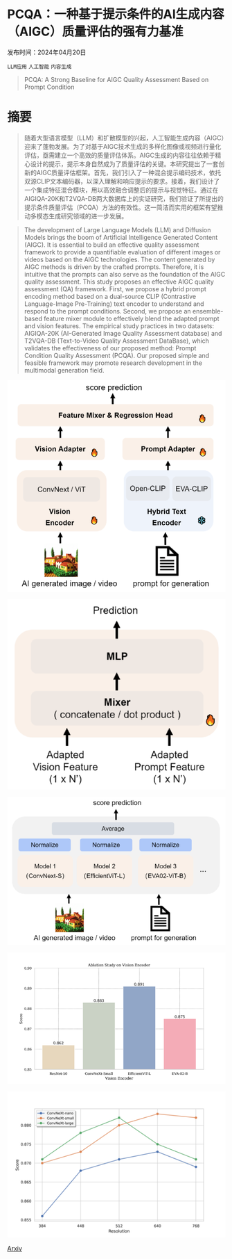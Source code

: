 # PCQA：一种基于提示条件的AI生成内容（AIGC）质量评估的强有力基准

发布时间：2024年04月20日

`LLM应用` `人工智能` `内容生成`

> PCQA: A Strong Baseline for AIGC Quality Assessment Based on Prompt Condition

# 摘要

> 随着大型语言模型（LLM）和扩散模型的兴起，人工智能生成内容（AIGC）迎来了蓬勃发展。为了对基于AIGC技术生成的多样化图像或视频进行量化评估，亟需建立一个高效的质量评估体系。AIGC生成的内容往往依赖于精心设计的提示，提示本身自然成为了质量评估的关键。本研究提出了一套创新的AIGC质量评估框架。首先，我们引入了一种混合提示编码技术，依托双源CLIP文本编码器，以深入理解和响应提示的要求。接着，我们设计了一个集成特征混合模块，用以高效融合调整后的提示与视觉特征。通过在AIGIQA-20K和T2VQA-DB两大数据库上的实证研究，我们验证了所提出的提示条件质量评估（PCQA）方法的有效性。这一简洁而实用的框架有望推动多模态生成研究领域的进一步发展。

> The development of Large Language Models (LLM) and Diffusion Models brings the boom of Artificial Intelligence Generated Content (AIGC). It is essential to build an effective quality assessment framework to provide a quantifiable evaluation of different images or videos based on the AIGC technologies. The content generated by AIGC methods is driven by the crafted prompts. Therefore, it is intuitive that the prompts can also serve as the foundation of the AIGC quality assessment. This study proposes an effective AIGC quality assessment (QA) framework. First, we propose a hybrid prompt encoding method based on a dual-source CLIP (Contrastive Language-Image Pre-Training) text encoder to understand and respond to the prompt conditions. Second, we propose an ensemble-based feature mixer module to effectively blend the adapted prompt and vision features. The empirical study practices in two datasets: AIGIQA-20K (AI-Generated Image Quality Assessment database) and T2VQA-DB (Text-to-Video Quality Assessment DataBase), which validates the effectiveness of our proposed method: Prompt Condition Quality Assessment (PCQA). Our proposed simple and feasible framework may promote research development in the multimodal generation field.

![PCQA：一种基于提示条件的AI生成内容（AIGC）质量评估的强有力基准](../../../paper_images/2404.13299/x1.png)

![PCQA：一种基于提示条件的AI生成内容（AIGC）质量评估的强有力基准](../../../paper_images/2404.13299/x2.png)

![PCQA：一种基于提示条件的AI生成内容（AIGC）质量评估的强有力基准](../../../paper_images/2404.13299/x3.png)

![PCQA：一种基于提示条件的AI生成内容（AIGC）质量评估的强有力基准](../../../paper_images/2404.13299/x4.png)

![PCQA：一种基于提示条件的AI生成内容（AIGC）质量评估的强有力基准](../../../paper_images/2404.13299/x5.png)

[Arxiv](https://arxiv.org/abs/2404.13299)